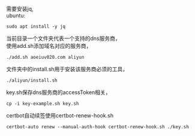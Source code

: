 需要安装jq,  
ubuntu:
```
sudo apt install -y jq
```

当前目录一个文件夹代表一个支持的dns服务商，  
使用add.sh添加域名对应的服务商，  
```
./add.sh aoeiuv020.com aliyun
```

文件夹中的install.sh用于安装该服务商必须的工具，
```
./aliyun/install.sh
```

key.sh保存dns服务商的accessToken相关，
```
cp -i key-example.sh key.sh
```

certbot自动续签使用certbot-renew-hook.sh
```
certbot-auto renew --manual-auth-hook certbot-renew-hook.sh ./key.sh
```

